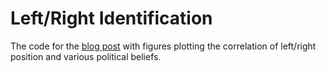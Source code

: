 # Left/Right Identification

The code for the [blog post](https://tkeskinturk.github.io/blog/left-and-right/) with figures plotting the correlation of left/right position and various political beliefs.
